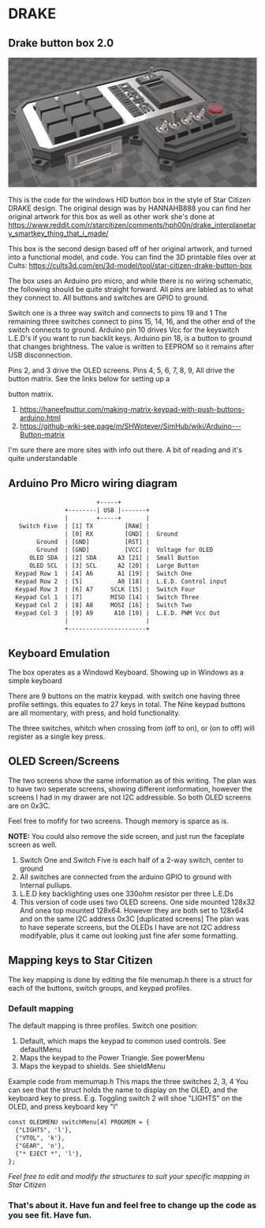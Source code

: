 # DRAKE
## Drake button box 2.0

![Button Box](images/3d_file.png)

This is the code for the windows HID button box in the style of Star Citizen DRAKE design.
The original design was by HANNAHB888 you can find her original artwork for this box as well as other work she's done at https://www.reddit.com/r/starcitizen/comments/hph00n/drake_interplanetary_smartkey_thing_that_i_made/

This box is the second design based off of her original artwork, and turned into a functional model, and code.
You can find the 3D printable files over at Cults: https://cults3d.com/en/3d-model/tool/star-citizen-drake-button-box

The box uses an Arduino pro micro, and while there is no wiring schematic, the following should be quite straight forward.
All pins are labled as to what they connect to. All buttons and switches are GPIO to ground.

Switch one is a three way switch and connects to pins 19 and 1
The remaining three switches connect to pins 15, 14, 16, and the other end of the switch connects to ground.
Arduino pin 10 drives Vcc for the keyswitch L.E.D's if you want to run backlit keys.
Arduino pin 18, is a button to ground that changes brightness. The value is written to EEPROM so it remains after USB disconnection.

Pins 2, and 3 drive the OLED screens.
Pins 4, 5, 6, 7, 8, 9, All drive the button matrix. See the links below for setting up a 

button matrix.
1. https://haneefputtur.com/making-matrix-keypad-with-push-buttons-arduino.html
2. https://github-wiki-see.page/m/SHWotever/SimHub/wiki/Arduino---Button-matrix

I'm sure there are more sites with info out there. A bit of reading and it's quite understandable

## Arduino Pro Micro wiring diagram
```
                         +-----+
                +--------| USB |-------+
                |        +-----+       |
   Switch Five  | [1] TX         [RAW] |
                | [0] RX         [GND] |  Ground
        Ground  | [GND]          [RST] |
        Ground  | [GND]          [VCC] |  Voltage for OLED
      OLED SDA  | [2] SDA      A3 [21] |  Small Button
      OLED SCL  | [3] SCL      A2 [20] |  Large Button
  Keypad Row 1  | [4] A6       A1 [19] |  Switch One
  Keypad Row 2  | [5]          A0 [18] |  L.E.D. Control input
  Keypad Row 3  | [6] A7     SCLK [15] |  Switch Four
  Keypad Col 1  | [7]        MISO [14] |  Switch Three
  Keypad Col 2  | [8] A8     MOSI [16] |  Switch Two
  Keypad Col 3  | [9] A9      A10 [10] |  L.E.D. PWM Vcc Out
                |                      |
                +----------------------+
```
## Keyboard Emulation
The box operates as a Windowd Keyboard. Showing up in Windows as a simple keyboard

There are 9 buttons on the matrix keypad. with switch one having three profile settings.
this equates to 27 keys in total. The Nine keypad buttons are all momentary, with press, and hold functionality.

The three switches, whitch when crossing from (off to on), or (on to off) will register as a single key press.

## OLED Screen/Screens
The two screens show the same information as of this writing.
The plan was to have two seperate screens, showing different ionformation, however the screens I had in my drawer are not I2C addressible. So both OLED screens are on 0x3C.

Feel free to mofify for two screens. Though memory is sparce as is.

**NOTE:** You could also remove the side screen, and just run the faceplate screen as well.

1. Switch One and Switch Five is each half of a 2-way switch, center to ground
2. All switches are connected from the arduino GPIO to ground with Internal pullups.
3. L.E.D key backlighting uses one 330ohm resistor per three L.E.Ds
4. This version of code uses two OLED screens. One side mounted 128x32
   And onea top mounted 128x64. However they are both set to 128x64 and on
   the same I2C address 0x3C [duplicated screens]
   The plan was to have seperate screens, but the OLEDs I have are not I2C
   address modifyable, plus it came out looking just fine afer some formatting.

## Mapping keys to Star Citizen
The key mapping is done by editing the file menumap.h there is a struct for each of the buttons, switch groups, and keypad profiles.

### Default mapping
The default mapping is three profiles. Switch one position:
1. Default, which maps the keypad to common used controls. See defaultMenu
2. Maps the keypad to the Power Triangle. See powerMenu
3. Maps the keypad to shields. See shieldMenu

Example code from memumap.h This maps the three switches 2, 3, 4
You can see that the struct holds the name to display on the OLED, and the keyboard key to press. E.g. Toggling switch 2 will shoe "LIGHTS" on the OLED, and press keyboard key "l"

```
const OLEDMENU switchMenu[4] PROGMEM = {
  {"LIGHTS", 'l'},
  {"VTOL", 'k'},
  {"GEAR", 'n'},
  {"* EJECT *", 'l'},
};
```
<em>Feel free to edit and modify the structures to suit your specific mapping in Star Citizen </em>

### That's about it. Have fun and feel free to change up the code as you see fit. Have fun.
